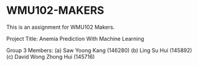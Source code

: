 # WMU102-MAKERS
This is an assignment for WMU102 Makers.

Project Title: Anemia Prediction With Machine Learning

Group 3 Members:
(a) Saw Yoong Kang (146280)
(b) Ling Su Hui (145892)
(c) David Wong Zhong Hui (145716)
